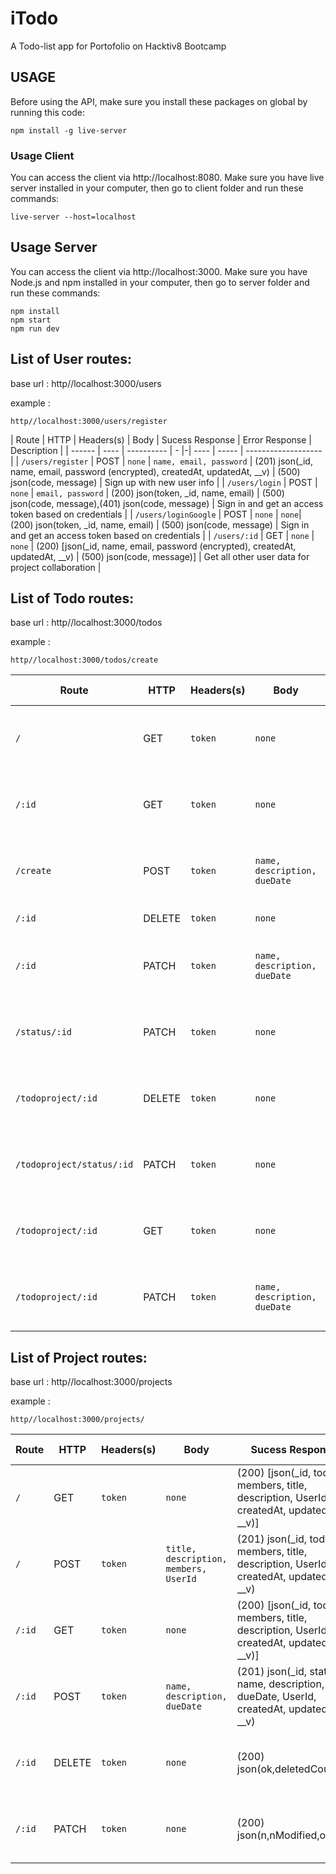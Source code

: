 # iTodo
A Todo-list app for Portofolio on Hacktiv8 Bootcamp

## USAGE

Before using the API, make sure you install these packages on global by running this code:

    npm install -g live-server

### Usage Client
You can access the client via http://localhost:8080.
Make sure you have live server installed in your computer, then go to client folder and run these commands:

    live-server --host=localhost

## Usage Server
You can access the client via http://localhost:3000.
Make sure you have Node.js and npm installed in your computer, then go to server folder and run these commands:

    npm install
    npm start
    npm run dev

## List of User routes:
base url : http//localhost:3000/users

example :

    http//localhost:3000/users/register

| Route  | HTTP | Headers(s) | Body | Sucess Response | Error Response  | Description         |
| ------ | ---- | ---------- | - |-| ---- | ----- | ------------------- |
| `/users/register` | POST | `none` | `name, email, password` | (201) json(_id, name, email, password (encrypted), createdAt, updatedAt, __v) | (500) json(code, message)  | Sign up with new user info |
| `/users/login` | POST | `none` | `email, password` |  (200) json(token, _id, name, email)  | (500) json(code, message),(401) json(code, message)  | Sign in and get an access token based on credentials |
| `/users/loginGoogle` | POST | `none`  | `none`|  (200) json(token, _id, name, email)  | (500) json(code, message) | Sign in and get an access token based on credentials |
| `/users/:id` | GET | `none`  | `none` |  (200) [json(_id, name, email, password (encrypted), createdAt, updatedAt, __v) | (500) json(code, message)] | Get all other user data for project collaboration |

## List of Todo routes:
base url : http//localhost:3000/todos

example :

    http//localhost:3000/todos/create

| Route | HTTP | Headers(s) | Body | Sucess Response | Error Response | Description |
| ----- | ---- | ---------- | ---- | ----------------| -------------- | ---|
| `/` | GET | `token` | `none` | (200) [json(_id, status, name, description, dueDate, UserId, createdAt, updatedAt, __v)]| (500) json(message), (403) json(message: unauthorized) | Get all user's todo |
| `/:id` | GET | `token` | `none` | (200) json(_id, status, name, description, dueDate, UserId, createdAt, updatedAt, __v) | (500) json(message), (403) json(message: unauthorized) | Get all todo details |
| `/create` | POST | `token` | `name, description, dueDate` | (201) json(_id, status, name, description, dueDate, UserId, createdAt, updatedAt, __v) | (500) json(message),(403) json(message: unauthorized) | create todo |
| `/:id` | DELETE | `token` | `none` | (200) json(ok,deletedCount,n) | (500) json(message) | delete a todo |
| `/:id` | PATCH | `token` | `name, description, dueDate` | (200) json(n,nModified,ok) | (500) json(message),(403) json(message: unauthorized) | update a todo |
| `/status/:id` | PATCH | `token` | `none` | (200) json(n,nModified,ok) | (500) json(message),(403) json(message: unauthorized) | change todo status |
| `/todoproject/:id` | DELETE | `token` | `none` | (200) json(ok,deletedCount,n) | (500) json(message),(403) json(message: unauthorized) | delete todo in a project |
| `/todoproject/status/:id` | PATCH | `token` | `none` | (200) json(n,nModified,ok) | (500) json(message),(403) json(message: unauthorized) | update status todo in a project |
| `/todoproject/:id` | GET | `token` | `none` | (200) json(_id, status, name, description, dueDate, UserId, createdAt, updatedAt, __v) | (500) json(message),(403) json(message: unauthorized) | find todo details in project |
| `/todoproject/:id` | PATCH | `token` | `name, description, dueDate` | (200) json(n,nModified,ok) | (500) json(message),(403) json(message: unauthorized) | update todo in a project |

## List of Project routes:
base url : http//localhost:3000/projects

example :

    http//localhost:3000/projects/

| Route | HTTP | Headers(s) | Body | Sucess Response | Error Response | Description |
| ----- | ---- | ---------- | ---- | --------------- | -------------- | -|
| `/` | GET | `token` | `none` | (200) [json(_id, todos, members, title, description, UserId, createdAt, updatedAt, __v)] | (500) json(message),(403) json(message: unauthorized) | find all user project |
| `/` | POST | `token` | `title, description, members,  UserId` | (201) json(_id, todos, members, title, description, UserId, createdAt, updatedAt, __v)| (500) json(message),(403) json(message: unauthorized) | create a project |
| `/:id` | GET | `token` | `none` | (200) [json(_id, todos, members, title, description, UserId, createdAt, updatedAt, __v)] | (500) json(message),(403) json(message: unauthorized) | get all todo on project |
| `/:id` | POST | `token` | `name, description, dueDate` | (201) json(_id, status, name, description, dueDate, UserId, createdAt, updatedAt, __v) | (500) json(message),(403) json(message: unauthorized) | create todo on project |
| `/:id` | DELETE | `token` | `none` | (200) json(ok,deletedCount,n) | (500) json(message),(403) json(message: unauthorized) | delete project (only for project owner) |
| `/:id` | PATCH | `token` | `none` | (200) json(n,nModified,ok) | (500) json(message),(403) json(message: unauthorized) | add users to the project |